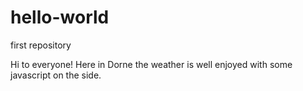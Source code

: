 # hello-world
first repository

Hi to everyone! Here in Dorne the weather is well enjoyed with some javascript on the side.
